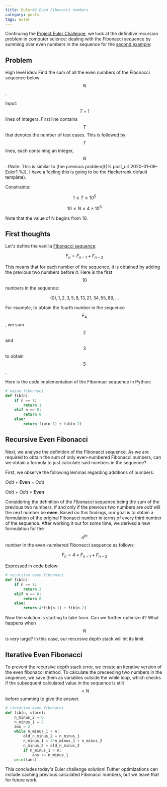 ```yaml
---
title: Euler#2 Even Fibonacci numbers
category: posts
tags: euler
---
```


Continuing the [Project Euler Challenge](https://projecteuler.net/), we look at the definitive recursion problem in computer science: dealing with the Fibonacci sequence by summing over even numbers in the sequence for the [second example](https://www.hackerrank.com/contests/projecteuler/challenges/euler002/problem):

## Problem
High level idea: Find the sum of all the even numbers of the Fibonacci sequence below $$N$$.

Input: $$T+1$$ lines of integers. First line contains $$T$$ that denotes the number of test cases. This is followed by $$T$$ lines, each containing an integer, $$N$$. (Note: This is similar to [the previous problem]({% post_url 2020-01-09-Euler1 %}). I have a feeling this is going to be the Hackerrank default template).

Constraints:

$$1 \leq T \leq 10^5$$

$$10 \leq N \leq 4 \times 10^6$$

Note that the value of N begins from 10.

## First thoughts
Let's define the vanilla [Fibonacci sequence](https://en.wikipedia.org/wiki/Fibonacci_number):

$$F_{n} = F_{n-1} + F_{n-2}$$

This means that for each number of the sequence, it is obtained by adding the previous two numbers before it. Here is the first $$10$$ numbers in the sequence:

$$(0),1,2,3,5,8,13,21,34,55,89,\ldots$$

For example, to obtain the fourth number in the sequence $$F_{4}$$, we sum $$2$$ and $$3$$ to obtain $$5$$.

Here is the code implementation of the Fibonnaci sequence in Python:

```python
# naive fibonnaci
def fib(n):
    if n == 1:
        return 1
    elif n == 0:
        return 0
    else:
        return fib(n-1) + fib(n-2)
```

## Recursive Even Fibonacci
Next, we analyse the definition of the Fibonacci sequence. As we are required to obtain the sum of only even-numbered Fibonacci numbers, can we obtain a formula to just calculate said numbers in the sequence?

First, we observe the following lemmas regarding additions of numbers:

*Odd* + **Even** = *Odd*

*Odd* + *Odd* = **Even**

Considering the definition of the Fibonacci sequence being the sum of the previous two numbers, if and only if the previous two numbers are *odd* will the next number be **even**. Based on this findings, our goal is to obtain a formulation of the original Fibonacci number in terms of every third number of the sequence. After working it out for some time, we derived a new formulation for the $$n^{th}$$ number in the even-numbered Fibonacci sequence as follows:

$$F_{n} = 4 \times F_{n-1} + F_{n-2}$$

Expressed in code below:

```python
# recursive even fibonnaci
def fib(n):
    if n == 1:
        return 2
    elif n == 0:
        return 0
    else:
        return 4*fib(n-1) + fib(n-2)
```

Now the solution is starting to take form. Can we further optimize it? What happens when $$N$$ is very large? In this case, our recursive depth stack will hit its limit.

## Iterative Even Fibonacci
To prevent the recursive depth stack error, we create an iterative version of the even fibonacci method. To calculate the preceeding two numbers in the sequence, we save them as variables outside the while loop, which checks if the subsequent calculated value in the sequence is still $$<N$$ before summing to give the answer.

```python
# iterative even fibonacci
def fib(n, store):
    n_minus_2 = 0
    n_minus_1 = 2
    ans = 2
    while n_minus_1 < n:
        old_n_minus_2 = n_minus_1
        n_minus_1 = 4*n_minus_1 + n_minus_2
        n_minus_2 = old_n_minus_2
        if n_minus_1 < n:
            ans += n_minus_1
    print(ans)
```

This concludes today's Euler challenge solution! Futher optimizations can include caching previous calculated Fibonacci numbers, but we leave that for future work.
    
